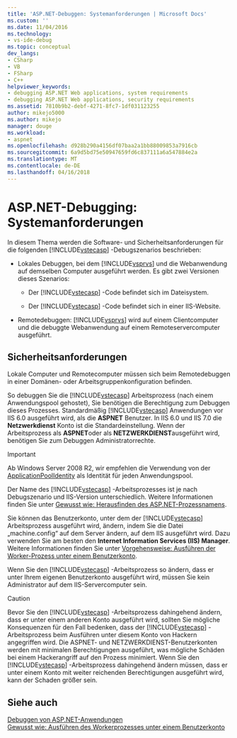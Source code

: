 ```yaml
---
title: 'ASP.NET-Debuggen: Systemanforderungen | Microsoft Docs'
ms.custom: ''
ms.date: 11/04/2016
ms.technology:
- vs-ide-debug
ms.topic: conceptual
dev_langs:
- CSharp
- VB
- FSharp
- C++
helpviewer_keywords:
- debugging ASP.NET Web applications, system requirements
- debugging ASP.NET Web applications, security requirements
ms.assetid: 7810b9b2-debf-4271-8fc7-1df031123255
author: mikejo5000
ms.author: mikejo
manager: douge
ms.workload:
- aspnet
ms.openlocfilehash: d928b290a4156df07baa2a1bb88009853a7916cb
ms.sourcegitcommit: 6a9d5bd75e50947659fd6c837111a6a547884e2a
ms.translationtype: MT
ms.contentlocale: de-DE
ms.lasthandoff: 04/16/2018
---
```

# <a name="aspnet-debugging-system-requirements"></a>ASP.NET-Debugging: Systemanforderungen
In diesem Thema werden die Software- und Sicherheitsanforderungen für die folgenden [!INCLUDE[vstecasp](../code-quality/includes/vstecasp_md.md)] -Debugszenarios beschrieben:  
  
-   Lokales Debuggen, bei dem [!INCLUDE[vsprvs](../code-quality/includes/vsprvs_md.md)] und die Webanwendung auf demselben Computer ausgeführt werden. Es gibt zwei Versionen dieses Szenarios:  
  
    -   Der [!INCLUDE[vstecasp](../code-quality/includes/vstecasp_md.md)] -Code befindet sich im Dateisystem.  
  
    -   Der [!INCLUDE[vstecasp](../code-quality/includes/vstecasp_md.md)] -Code befindet sich in einer IIS-Website.  
  
-   Remotedebuggen: [!INCLUDE[vsprvs](../code-quality/includes/vsprvs_md.md)] wird auf einem Clientcomputer und die debuggte Webanwendung auf einem Remoteservercomputer ausgeführt.  
  
## <a name="security-requirements"></a>Sicherheitsanforderungen  
 Lokale Computer und Remotecomputer müssen sich beim Remotedebuggen in einer Domänen- oder Arbeitsgruppenkonfiguration befinden.  
  
 So debuggen Sie die [!INCLUDE[vstecasp](../code-quality/includes/vstecasp_md.md)] Arbeitsprozess (nach einem Anwendungspool gehostet), Sie benötigen die Berechtigung zum Debuggen dieses Prozesses. Standardmäßig [!INCLUDE[vstecasp](../code-quality/includes/vstecasp_md.md)] Anwendungen vor IIS 6.0 ausgeführt wird, als die **ASPNET** Benutzer. In IIS 6.0 und IIS 7.0 die **Netzwerkdienst** Konto ist die Standardeinstellung. Wenn der Arbeitsprozess als **ASPNET**oder als **NETZWERKDIENST**ausgeführt wird, benötigen Sie zum Debuggen Administratorrechte.

 > [!IMPORTANT]
 > Ab Windows Server 2008 R2, wir empfehlen die Verwendung von der [ApplicationPoolIdentity](/iis/manage/configuring-security/application-pool-identities) als Identität für jeden Anwendungspool.
  
 Der Name des [!INCLUDE[vstecasp](../code-quality/includes/vstecasp_md.md)] -Arbeitsprozesses ist je nach Debugszenario und IIS-Version unterschiedlich. Weitere Informationen finden Sie unter [Gewusst wie: Herausfinden des ASP.NET-Prozessnamens](../debugger/how-to-find-the-name-of-the-aspnet-process.md).  
  
 Sie können das Benutzerkonto, unter dem der [!INCLUDE[vstecasp](../code-quality/includes/vstecasp_md.md)] Arbeitsprozess ausgeführt wird, ändern, indem Sie die Datei „machine.config“ auf dem Server ändern, auf dem IIS ausgeführt wird. Dazu verwenden Sie am besten den **Internet Information Services (IIS) Manager**. Weitere Informationen finden Sie unter [Vorgehensweise: Ausführen der Worker-Prozess unter einem Benutzerkonto](../debugger/how-to-run-the-worker-process-under-a-user-account.md).  
  
 Wenn Sie den [!INCLUDE[vstecasp](../code-quality/includes/vstecasp_md.md)] -Arbeitsprozess so ändern, dass er unter Ihrem eigenen Benutzerkonto ausgeführt wird, müssen Sie kein Administrator auf dem IIS-Servercomputer sein.  
  
> [!CAUTION]
>  Bevor Sie den [!INCLUDE[vstecasp](../code-quality/includes/vstecasp_md.md)] -Arbeitsprozess dahingehend ändern, dass er unter einem anderen Konto ausgeführt wird, sollten Sie mögliche Konsequenzen für den Fall bedenken, dass der [!INCLUDE[vstecasp](../code-quality/includes/vstecasp_md.md)] -Arbeitsprozess beim Ausführen unter diesem Konto von Hackern angegriffen wird. Die ASPNET- und NETZWERKDIENST-Benutzerkonten werden mit minimalen Berechtigungen ausgeführt, was mögliche Schäden bei einem Hackerangriff auf den Prozess minimiert. Wenn Sie den [!INCLUDE[vstecasp](../code-quality/includes/vstecasp_md.md)] -Arbeitsprozess dahingehend ändern müssen, dass er unter einem Konto mit weiter reichenden Berechtigungen ausgeführt wird, kann der Schaden größer sein.  
  
## <a name="see-also"></a>Siehe auch  
 [Debuggen von ASP.NET-Anwendungen](../debugger/how-to-enable-debugging-for-aspnet-applications.md)   
 [Gewusst wie: Ausführen des Workerprozesses unter einem Benutzerkonto](../debugger/how-to-run-the-worker-process-under-a-user-account.md)